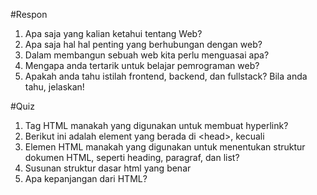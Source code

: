 #Respon
1. Apa saja yang kalian ketahui tentang Web?
2. Apa saja hal hal penting yang berhubungan dengan web?
3. Dalam membangun sebuah web kita perlu menguasai apa?
4. Mengapa anda tertarik untuk belajar pemrograman web?
5. Apakah anda tahu istilah frontend, backend, dan fullstack? Bila anda tahu, jelaskan!

#Quiz
1. Tag HTML manakah yang digunakan untuk membuat hyperlink?
2. Berikut ini adalah element yang berada di \<head\>, kecuali
3. Elemen HTML manakah yang digunakan untuk menentukan struktur dokumen HTML, seperti heading, paragraf, dan list?
4. Susunan struktur dasar html yang benar
5. Apa kepanjangan dari HTML?
